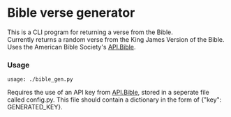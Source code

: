 # Bible verse generator

This is a CLI program for returning a verse from the Bible.   
Currently returns a random verse from the King James Version of the Bible.   
Uses the American Bible Society's [API.Bible](https://scripture.api.bible/).   

### Usage   
<!-- good example of readme for options: https://raw.githubusercontent.com/Ganapati/RsaCtfTool/master/README.md -->
```
usage: ./bible_gen.py
```   
Requires the use of an API key from [API.Bible](https://scripture.api.bible/), stored in a seperate file called config.py. This file should contain a dictionary in the form of {"key": GENERATED_KEY}.  